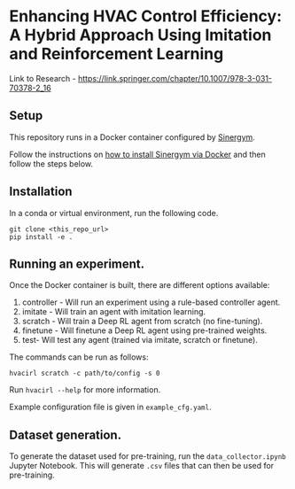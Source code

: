 # Enhancing HVAC Control Efficiency: A Hybrid Approach Using Imitation and Reinforcement Learning

Link to Research - https://link.springer.com/chapter/10.1007/978-3-031-70378-2_16

## Setup
This repository runs in a Docker container configured by [Sinergym](https://ugr-sail.github.io/sinergym/compilation/v3.1.0/index.html).

Follow the instructions on [how to install Sinergym via Docker](https://ugr-sail.github.io/sinergym/compilation/v3.1.0/pages/installation.html#docker-container) and then follow the steps below.


## Installation

In a conda or virtual environment, run the following code.

```
git clone <this_repo_url>
pip install -e .
```

## Running an experiment.
Once the Docker container is built, there are different options available:
1. controller - Will run an experiment using a rule-based controller agent.
2. imitate - Will train an agent with imitation learning.
3. scratch - Will train a Deep RL agent from scratch (no fine-tuning).
4. finetune - Will finetune a Deep RL agent using pre-trained weights.
5. test- Will test any agent (trained via imitate, scratch or finetune).

The commands can be run as follows:
```
hvacirl scratch -c path/to/config -s 0
```

Run `hvacirl --help` for more information.

Example configuration file is given in `example_cfg.yaml`.

## Dataset generation.

To generate the dataset used for pre-training, run the `data_collector.ipynb` Jupyter Notebook. This will generate `.csv` files that can then be used for pre-training.

